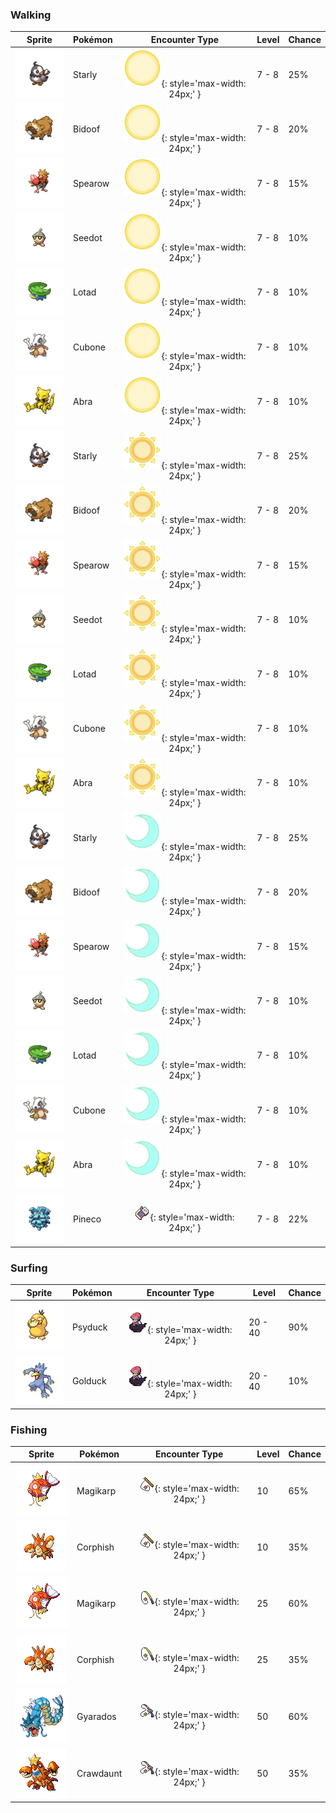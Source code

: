 ### Walking

| Sprite | Pokémon | Encounter Type | Level | Chance |
|:------:|---------|:--------------:|-------|--------|
| ![Starly](../../assets/sprites/starly/front.gif) | Starly | ![Morning](../../assets/encounter_types/morning.png "Morning"){: style='max-width: 24px;' } | 7 - 8 | 25% |
| ![Bidoof](../../assets/sprites/bidoof/front.gif) | Bidoof | ![Morning](../../assets/encounter_types/morning.png "Morning"){: style='max-width: 24px;' } | 7 - 8 | 20% |
| ![Spearow](../../assets/sprites/spearow/front.gif) | Spearow | ![Morning](../../assets/encounter_types/morning.png "Morning"){: style='max-width: 24px;' } | 7 - 8 | 15% |
| ![Seedot](../../assets/sprites/seedot/front.gif) | Seedot | ![Morning](../../assets/encounter_types/morning.png "Morning"){: style='max-width: 24px;' } | 7 - 8 | 10% |
| ![Lotad](../../assets/sprites/lotad/front.gif) | Lotad | ![Morning](../../assets/encounter_types/morning.png "Morning"){: style='max-width: 24px;' } | 7 - 8 | 10% |
| ![Cubone](../../assets/sprites/cubone/front.gif) | Cubone | ![Morning](../../assets/encounter_types/morning.png "Morning"){: style='max-width: 24px;' } | 7 - 8 | 10% |
| ![Abra](../../assets/sprites/abra/front.gif) | Abra | ![Morning](../../assets/encounter_types/morning.png "Morning"){: style='max-width: 24px;' } | 7 - 8 | 10% |
| ![Starly](../../assets/sprites/starly/front.gif) | Starly | ![Day](../../assets/encounter_types/day.png "Day"){: style='max-width: 24px;' } | 7 - 8 | 25% |
| ![Bidoof](../../assets/sprites/bidoof/front.gif) | Bidoof | ![Day](../../assets/encounter_types/day.png "Day"){: style='max-width: 24px;' } | 7 - 8 | 20% |
| ![Spearow](../../assets/sprites/spearow/front.gif) | Spearow | ![Day](../../assets/encounter_types/day.png "Day"){: style='max-width: 24px;' } | 7 - 8 | 15% |
| ![Seedot](../../assets/sprites/seedot/front.gif) | Seedot | ![Day](../../assets/encounter_types/day.png "Day"){: style='max-width: 24px;' } | 7 - 8 | 10% |
| ![Lotad](../../assets/sprites/lotad/front.gif) | Lotad | ![Day](../../assets/encounter_types/day.png "Day"){: style='max-width: 24px;' } | 7 - 8 | 10% |
| ![Cubone](../../assets/sprites/cubone/front.gif) | Cubone | ![Day](../../assets/encounter_types/day.png "Day"){: style='max-width: 24px;' } | 7 - 8 | 10% |
| ![Abra](../../assets/sprites/abra/front.gif) | Abra | ![Day](../../assets/encounter_types/day.png "Day"){: style='max-width: 24px;' } | 7 - 8 | 10% |
| ![Starly](../../assets/sprites/starly/front.gif) | Starly | ![Night](../../assets/encounter_types/night.png "Night"){: style='max-width: 24px;' } | 7 - 8 | 25% |
| ![Bidoof](../../assets/sprites/bidoof/front.gif) | Bidoof | ![Night](../../assets/encounter_types/night.png "Night"){: style='max-width: 24px;' } | 7 - 8 | 20% |
| ![Spearow](../../assets/sprites/spearow/front.gif) | Spearow | ![Night](../../assets/encounter_types/night.png "Night"){: style='max-width: 24px;' } | 7 - 8 | 15% |
| ![Seedot](../../assets/sprites/seedot/front.gif) | Seedot | ![Night](../../assets/encounter_types/night.png "Night"){: style='max-width: 24px;' } | 7 - 8 | 10% |
| ![Lotad](../../assets/sprites/lotad/front.gif) | Lotad | ![Night](../../assets/encounter_types/night.png "Night"){: style='max-width: 24px;' } | 7 - 8 | 10% |
| ![Cubone](../../assets/sprites/cubone/front.gif) | Cubone | ![Night](../../assets/encounter_types/night.png "Night"){: style='max-width: 24px;' } | 7 - 8 | 10% |
| ![Abra](../../assets/sprites/abra/front.gif) | Abra | ![Night](../../assets/encounter_types/night.png "Night"){: style='max-width: 24px;' } | 7 - 8 | 10% |
| ![Pineco](../../assets/sprites/pineco/front.gif) | Pineco | ![Poké Radar](../../assets/encounter_types/poke_radar.png "Poké Radar"){: style='max-width: 24px;' } | 7 - 8 | 22% |

### Surfing

| Sprite | Pokémon | Encounter Type | Level | Chance |
|:------:|---------|:--------------:|-------|--------|
| ![Psyduck](../../assets/sprites/psyduck/front.gif) | Psyduck | ![Surf](../../assets/encounter_types/surf.png "Surf"){: style='max-width: 24px;' } | 20 - 40 | 90% |
| ![Golduck](../../assets/sprites/golduck/front.gif) | Golduck | ![Surf](../../assets/encounter_types/surf.png "Surf"){: style='max-width: 24px;' } | 20 - 40 | 10% |

### Fishing

| Sprite | Pokémon | Encounter Type | Level | Chance |
|:------:|---------|:--------------:|-------|--------|
| ![Magikarp](../../assets/sprites/magikarp/front.gif) | Magikarp | ![Old Rod](../../assets/encounter_types/old_rod.png "Old Rod"){: style='max-width: 24px;' } | 10 | 65% |
| ![Corphish](../../assets/sprites/corphish/front.gif) | Corphish | ![Old Rod](../../assets/encounter_types/old_rod.png "Old Rod"){: style='max-width: 24px;' } | 10 | 35% |
| ![Magikarp](../../assets/sprites/magikarp/front.gif) | Magikarp | ![Good Rod](../../assets/encounter_types/good_rod.png "Good Rod"){: style='max-width: 24px;' } | 25 | 60% |
| ![Corphish](../../assets/sprites/corphish/front.gif) | Corphish | ![Good Rod](../../assets/encounter_types/good_rod.png "Good Rod"){: style='max-width: 24px;' } | 25 | 35% |
| ![Gyarados](../../assets/sprites/gyarados/front.gif) | Gyarados | ![Super Rod](../../assets/encounter_types/super_rod.png "Super Rod"){: style='max-width: 24px;' } | 50 | 60% |
| ![Crawdaunt](../../assets/sprites/crawdaunt/front.gif) | Crawdaunt | ![Super Rod](../../assets/encounter_types/super_rod.png "Super Rod"){: style='max-width: 24px;' } | 50 | 35% |

